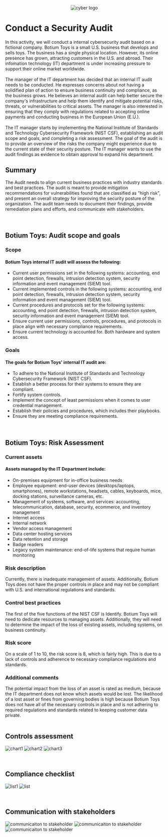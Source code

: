 <p align="center">
<img src="https://i.imgur.com/JL5aCaJ.png" alt="cyber logo"/>
</p>

<h1>Conduct a Security Audit</h1>
In this activity, we will conduct a internal cybersecurity audit based on a fictional company. Botium Toys is a small U.S. business that develops and sells toys. The business has a single physical location. However, its online presence has grown, attracting customers in the U.S. and abroad. Their infomation technology (IT) department is under increasing pressure to support their online market worldwide.  
<br /> <br/>
The manager of the IT department has decided that an internal IT audit needs to be conducted. He expresses concerns about not having a solidified plan of action to ensure business continuity and compliance, as the business grows. He believes an internal audit can help better secure the company's infrastructure and help them identify and mitigate potential risks, threats, or vulnerabilities to critical assets. The manager is also interested in ensuring that they comply with regulations related to accepting online payments and conducting business in the European Union (E.U.).
 <br /> <br/>
 The IT manager starts by implementing the National Institute of Standards and Technology Cybersecurity Framework (NIST CSF), establishing an audit scope and goals, and completing a risk assessment. The goal of the audit is to provide an overview of the risks the company might experience due to the current state of their security posture. The IT manager wants to use the audit findings as evidence to obtain approval to expand his department. 


<h2>Summary</h2>

The Audit needs to align current business practices with industry standards and best practices. The audit is meant to provide mitigation recommendations for vulnerabilities found that are classified as "high risk", and present an overall strategy for improving the security posture of the organization. The audit team needs to document their findings, provide remediation plans and efforts, and communicate with stakeholders. 
<br /> <br/> <br/>


<h2>Botium Toys: Audit scope and goals</h2>
<h3>Scope </h3>
<h4>Botium Toys internal IT audit will assess the following: </h4>

- Current user permissions set in the following systems: accounting, end point detection, firewalls, intrusion detection system, security information and event management (SIEM) tool.
- Current implemented controls in the following systems: accounting, end point detection, firewalls, intrusion detection system, security information and event management (SIEM) tool.
- Current procedures and protocols set for the following systems: accounting, end point detection, firewalls, intrusion detection system, security information and event management (SIEM) tool.
- Ensure current user permissions, controls, procedures, and protocols in place align with necessary compliance requirements.
- Ensure current technology is accounted for. Both hardware and system access. 

<h3>Goals </h3>
<h4>The goals for Botium Toys' internal IT audit are:</h4>

- To adhere to the National Institute of Standards and Technology Cybersecurity Framework (NIST CSF).
- Establish a better process for their systems to ensure they are compliant.
- Fortify system controls.
- Implement the concept of least permissions when it comes to user credential management.
- Establish their policies and procedures, which includes their playbooks.
- Ensure they are meeting compliance requirements. 
<br /> <br/> <br/>


<h2>Botium Toys: Risk Assessment</h2>
<h3>Current assets</h3>
<h4>Assets managed by the IT Department include: </h4>

- On-premises equipment for in-office business needs
- Employee equipment: end-user devices (desktops/laptops, smartphones),
remote workstations, headsets, cables, keyboards, mice, docking stations,
surveillance cameras, etc.
- Management of systems, software, and services: accounting,
telecommunication, database, security, ecommerce, and inventory
management
- Internet access
- Internal network
- Vendor access management
- Data center hosting services
- Data retention and storage
- Badge readers
- Legacy system maintenance: end-of-life systems that require human
monitoring

<h3>Risk description</h3>

Currently, there is inadequate management of assets. Additionally, Botium Toys does
not have the proper controls in place and may not be compliant with U.S. and
international regulations and standards.

<h3>Control best practices</h3>

The first of the five functions of the NIST CSF is Identify. Botium Toys will need to
dedicate resources to managing assets. Additionally, they will need to determine the
impact of the loss of existing assets, including systems, on business continuity.

<h3>Risk score</h3>

On a scale of 1 to 10, the risk score is 8, which is fairly high. This is due to a lack of
controls and adherence to necessary compliance regulations and standards.

<h3>Additional comments</h3>

The potential impact from the loss of an asset is rated as medium, because the IT
department does not know which assets would be lost. The likelihood of a lost asset or
fines from governing bodies is high because Botium Toys does not have all of the
necessary controls in place and is not adhering to required regulations and standards
related to keeping customer data private.
<br /> <br/> 


<h2>Controls assessment</h2>

<p>
 <img src="https://i.imgur.com/jEA93XR.png" alt="chart1"/>
 <img src="https://i.imgur.com/TmZNkTN.png" alt="chart2"/>
 <img src="https://i.imgur.com/AXkQFRY.png" alt="chart3"/>
</p>
<br />

<h2>Compliance checklist</h2>

<p>
 <img src="https://i.imgur.com/CviwASU.png" alt="list1"/>
 <img src="https://i.imgur.com/eLpyyhn.png" alt="list"2/>
</p>
<br />

<h2>Communication with stakeholders</h2>

<p>
 <img src="https://i.imgur.com/GIb1qfw.png" alt="communicaiton to stakeholder"/>
 <img src="https://i.imgur.com/HoAn1XI.png" alt="communicaiton to stakeholder"/>
 <img src="https://i.imgur.com/D1hSqFp.png" alt="communicaiton to stakeholder"/>
</p>
